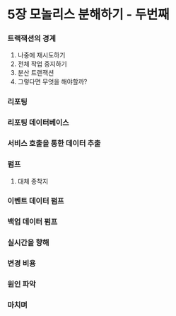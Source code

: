 # 5장 모놀리스 분해하기 - 두번째

### 트랙잭션의 경계
1. 나중에 재시도하기
2. 전체 작업 중지하기
3. 분산 트랜잭션
4. 그렇다면 무엇을 해야할까?

### 리포팅

### 리포팅 데이터베이스

### 서비스 호출을 통한 데이터 추출

### 펌프
1. 대체 종착지

### 이벤트 데이터 펌프

### 백업 데이터 펌프

### 실시간을 향해

### 변경 비용

### 원인 파악

### 마치며
